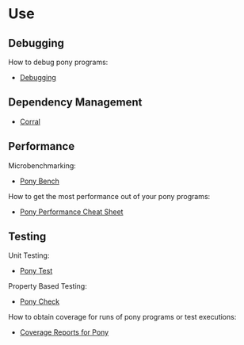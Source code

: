 # Use

## Debugging

How to debug pony programs:

- [Debugging](debugging.md)

## Dependency Management

- [Corral](https://github.com/ponylang/corral)

## Performance

Microbenchmarking:

- [Pony Bench](https://stdlib.ponylang.io/pony_bench--index/)

How to get the most performance out of your pony programs:

- [Pony Performance Cheat Sheet](pony-performance-cheatsheet.md)

## Testing

Unit Testing:

- [Pony Test](https://stdlib.ponylang.io/pony_test--index/)

Property Based Testing:

- [Pony Check](https://stdlib.ponylang.io/pony_check--index/)

How to obtain coverage for runs of pony programs or test executions:

- [Coverage Reports for Pony](pony-coverage.md)
